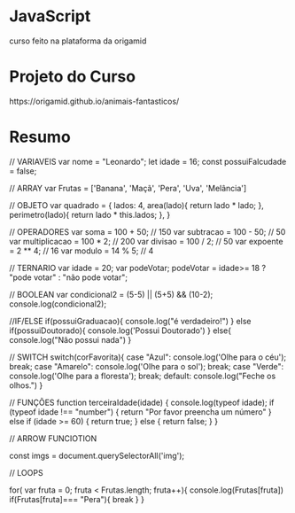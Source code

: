 # JavaScript
curso feito na plataforma da origamid

<h1>Projeto do Curso</h1>
https://origamid.github.io/animais-fantasticos/

<h1 >Resumo</h1>
// VARIAVEIS
var nome = "Leonardo";
let idade = 16;
const possuiFalcudade = false;

// ARRAY
var Frutas = ['Banana', 'Maçã', 'Pera', 'Uva', 'Melância']

// OBJETO
var quadrado = {
    lados: 4,
    area(lado){
        return lado * lado;
    },
    perimetro(lado){
        return lado * this.lados;
    },
}

// OPERADORES
var soma = 100 + 50; // 150
var subtracao = 100 - 50; // 50
var multiplicacao = 100 * 2; // 200
var divisao = 100 / 2; // 50
var expoente = 2 ** 4; // 16
var modulo = 14 % 5; // 4


// TERNARIO
var idade = 20;
var podeVotar;
podeVotar = idade>= 18 ? "pode votar" : "não pode votar";

// BOOLEAN
var condicional2 = (5-5) || (5+5) && (10-2);
console.log(condicional2);

//IF/ELSE
if(possuiGraduacao){
    console.log("é verdadeiro!")
} else if(possuiDoutorado){
    console.log('Possui Doutorado')
} else{
    console.log("Não possui nada")
} 

// SWITCH
switch(corFavorita){
    case "Azul":
        console.log('Olhe para o céu');
        break;
    case "Amarelo":
        console.log('Olhe para o sol');
        break;
    case "Verde":
        console.log('Olhe para a floresta');
        break;
    default:
        console.log("Feche os olhos.")
}


// FUNÇÕES
function terceiraIdade(idade) {
    console.log(typeof idade);
    if (typeof idade !== "number") {
        return "Por favor preencha um número"
    } else if (idade >= 60) {
        return true;
    } else {
        return false;
    }
}


// ARROW FUNCIOTION

const imgs = document.querySelectorAll('img');

// LOOPS

for( var fruta = 0; fruta < Frutas.length; fruta++){
    console.log(Frutas[fruta])
    if(Frutas[fruta]=== "Pera"){
        break
    }
}

